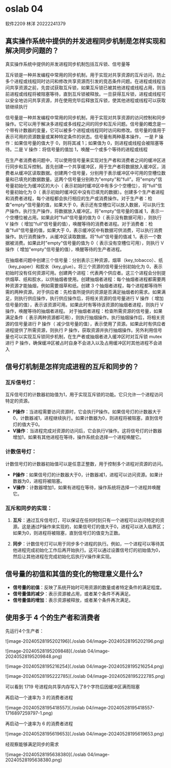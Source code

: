 # oslab 04

软件2209 林洋 20222241379

## 真实操作系统中提供的并发进程同步机制是怎样实现和解决同步问题的？

真实操作系统中提供的并发进程同步机制包括互斥锁、信号量等

互斥锁是一种并发编程中常用的同步机制，用于实现对共享资源的互斥访问，防止多个进程或线程同时访问和修改共享资源而引发的竞态条件问题。在进程或线程访问共享资源之前，先尝试获取互斥锁，如果互斥锁已被其他进程或线程占用，则当前进程或线程将被阻塞等待，直到互斥锁被释放。一旦获得互斥锁，进程或线程可以安全地访问共享资源，并在使用完毕后释放互斥锁，使其他进程或线程可以获取锁继续执行

信号量是一种并发编程中常用的同步机制，用于实现对共享资源的访问控制和同步操作。它可以用于解决多进程或多线程之间的同步和互斥问题。信号量的概念是一个带有计数器的变量，它可以被多个进程或线程同时访问和修改。信号量的值用于表示可用的资源数量或某种特定条件的状态。信号量有两种基本操作， 一是 P 操作：如果信号量的值大于 0，则将其减 1；如果值为 0，则进程或线程会被阻塞等待。二是 V 操作：将信号量的值加 1，唤醒一个或多个等待的进程或线程

在生产者消费者问题中，可以使用信号量来实现对生产者和消费者之间的缓冲区进行同步和互斥控制。首先创建一个共享缓冲区，用于生产者将数据放入缓冲区，消费者从缓冲区读取数据。创建两个信号量，分别用于表示缓冲区中可用的空槽位数量和已填充的数据数量。这两个信号量分别称为"empty"和"full"。将"empty"信号量初始化为缓冲区的大小（ 表示初始时缓冲区中有多少个空槽位），将"full"信号量初始化为 0（ 表示初始时缓冲区中没有已填充的数据）。创建多个生产者进程和消费者进程，每个进程都会执行相应的生产或消费操作。对于生产者：检查"empty"信号量的值，如果大于 0，表示还有空槽位可以放入数据，可以执行生产操作。执行生产操作，将数据放入缓冲区。将"empty"信号量的值减 1，表示一个空槽位被占用。如果此时"full"信号量的值为 0（ 表示没有数据可用），则执行 V 操作（ 增加"full"信号量的值），唤醒等待的消费者进程。对于消费者：检查"full"信号量的值，如果大于 0，表示缓冲区中有数据可供消费，可以执行消费操作。执行消费操作，从缓冲区读取数据。将"full"信号量的值减 1，表示一个数据被消费。如果此时"empty"信号量的值为 0（ 表示没有空槽位可用），则执行 V 操作（ 增加"empty"信号量的值），唤醒等待的生产者进程。

在抽烟者问题中创建三个信号量：分别表示三种资源，烟草（key_tobacco）、纸（key_paper）和胶水（key_glue）。将三个资源的信号量分别初始化为 0，表示初始时没有任何资源可用。创建两个进程：代表两个供应者。这三个进程会分别提供烟草、纸和胶水，以供抽烟者使用。创建抽烟者进程：每个抽烟者进程都需要两种资源才能抽烟，例如需要烟草和纸。创建 3 个抽烟者进程，每个进程都等待所需的两种资源。对于供应者：先检查所提供的资源是否满足抽烟者的需求。如果满足，则执行供应操作，执行供应操作后，将相关资源的信号量进行 V 操作（ 增加信号量的值），表示该资源可用。如果此时有等待该资源的抽烟者进程，则执行 V 操作，唤醒等待的抽烟者进程。 对于抽烟者进程：检查所需资源的信号量，如果满足条件（ 表示两种资源都可用），则执行抽烟操作。执行抽烟操作后，将相关资源的信号量进行 P 操作（ 减少信号量的值），表示使用了资源。如果此时有供应者进程提供了所需资源，则执行 P 操作，获取资源并执行抽烟操作。另外利用信号量也可以实现互斥锁同步机制，在生产者或抽烟者进入缓冲区时对互斥锁 mutex 进行 P 操作，确保缓冲区被占时自身不会进入以及占用缓冲区时其他进程不会进入

## 信号灯机制是怎样完成进程的互斥和同步的？

### 互斥信号灯：
互斥信号灯的计数器初始值为1，用于实现互斥锁的功能。它只允许一个进程访问特定的资源。

- **P操作**：当进程需要访问资源时，它会执行P操作。如果信号灯的计数器大于0，计数器减1，进程继续执行。如果计数器为0，则进程将被阻塞，直到信号灯的值大于0。
- **V操作**：当进程完成对资源的访问后，它会执行V操作。这将信号灯的计数器增加1，如果有其他进程在等待，操作系统会选择一个进程唤醒它。

### 计数信号灯：
计数信号灯的计数器初始值可以是任意正整数，用于控制多个进程对资源的访问。

- **P操作**：如果信号灯的计数器大于0，计数器减1，进程可以访问资源。如果计数器为0，进程将被阻塞。
- **V操作**：计数器增加1，如果有进程在等待，操作系统将选择一个进程并唤醒它。

### 互斥和同步的实现：
1. **互斥**：通过互斥信号灯，可以保证在任何时刻只有一个进程可以访问特定的资源。这是通过P操作来实现的，如果信号灯的值大于0，进程可以进入临界区；如果为0，则进程将被阻塞，直到信号灯的值变为正数。

2. **同步**：计数信号灯可以用于同步多个进程的执行。例如，一个进程可以等待其他进程完成初始化工作后再开始执行。这可以通过设置信号灯的初始值为0，然后让其他进程在完成初始化后执行V操作来实现。

## 信号量的初值和其值的变化的物理意义是什么?

- **信号量的初值**：反映了系统开始时可用资源的数量或者特定条件的满足程度。
- **信号量值的减少**：表示资源被占用，或者某个条件不再满足。
- **信号量值的增加**：表示资源被释放，或者某个条件再次满足。

## 使用多于 4 个的生产者和消费者

先运行4个生产者：

![image-20240528195202196](./oslab 04/image-20240528195202196.png)

![image-20240528195209848](./oslab 04/image-20240528195209848.png)

![image-20240528195216254](./oslab 04/image-20240528195216254.png)

![image-20240528195222785](./oslab 04/image-20240528195222785.png)

可以看到 1719 号进程向共享内存写入了8个字符后因缓冲区满而阻塞

再启动一个速率为 3 的消费者进程

![image-20240528195418557](./oslab 04/image-20240528195418557-1716897259797-1.png)

再启动一个速率为 6 的消费者进程

![image-20240528195619653](./oslab 04/image-20240528195619653.png)

经观察能够满足同步的需求

![image-20240528195638380](./oslab 04/image-20240528195638380.png)
